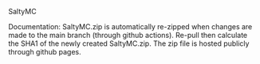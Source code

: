 SaltyMC

Documentation:
SaltyMC.zip is automatically re-zipped when changes are made to the main branch (through github actions).
Re-pull then calculate the SHA1 of the newly created SaltyMC.zip.
The zip file is hosted publicly through github pages.
